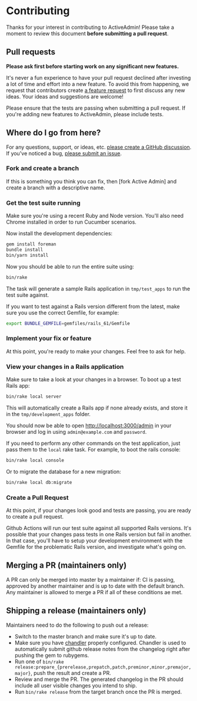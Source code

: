 # Contributing

Thanks for your interest in contributing to ActiveAdmin! Please take a moment to review this document **before submitting a pull request**.

## Pull requests

**Please ask first before starting work on any significant new features.**

It's never a fun experience to have your pull request declined after investing a lot of time and effort into a new feature. To avoid this from happening, we request that contributors create [a feature request](https://github.com/activeadmin/activeadmin/discussions/new?category=ideas) to first discuss any new ideas. Your ideas and suggestions are welcome!

Please ensure that the tests are passing when submitting a pull request. If you're adding new features to ActiveAdmin, please include tests.

## Where do I go from here?

For any questions, support, or ideas, etc. [please create a GitHub discussion](https://github.com/activeadmin/activeadmin/discussions/new). If you've noticed a bug, [please submit an issue][new issue].

### Fork and create a branch

If this is something you think you can fix, then [fork Active Admin] and create
a branch with a descriptive name.

### Get the test suite running

Make sure you're using a recent Ruby and Node version. You'll also need Chrome installed in order to run Cucumber scenarios.

Now install the development dependencies:

```sh
gem install foreman
bundle install
bin/yarn install
```

Now you should be able to run the entire suite using:

```sh
bin/rake
```

The task will generate a sample Rails application in `tmp/test_apps` to run the
test suite against.

If you want to test against a Rails version different from the latest, make sure
you use the correct Gemfile, for example:

```sh
export BUNDLE_GEMFILE=gemfiles/rails_61/Gemfile
```

### Implement your fix or feature

At this point, you're ready to make your changes. Feel free to ask for help.

### View your changes in a Rails application

Make sure to take a look at your changes in a browser. To boot up a test Rails app:

```sh
bin/rake local server
```

This will automatically create a Rails app if none already exists, and store it
in the `tmp/development_apps` folder.

You should now be able to open <http://localhost:3000/admin> in your browser and log in using `admin@example.com` and `password`.

If you need to perform any other commands on the test application, just pass
them to the `local` rake task. For example, to boot the rails console:

```sh
bin/rake local console
```

Or to migrate the database for a new migration:

```sh
bin/rake local db:migrate
```

### Create a Pull Request

At this point, if your changes look good and tests are passing, you are ready to create a pull request.

Github Actions will run our test suite against all supported Rails versions. It's possible that your changes pass tests in one Rails version but fail in another. In that case, you'll have to setup your development
environment with the Gemfile for the problematic Rails version, and investigate what's going on.

## Merging a PR (maintainers only)

A PR can only be merged into master by a maintainer if: CI is passing, approved by another maintainer and is up to date with the default branch. Any maintainer is allowed to merge a PR if all of these conditions ae met.

## Shipping a release (maintainers only)

Maintainers need to do the following to push out a release:

* Switch to the master branch and make sure it's up to date.
* Make sure you have [chandler] properly configured. Chandler is used to
  automatically submit github release notes from the changelog right after
  pushing the gem to rubygems.
* Run one of `bin/rake release:prepare_{prerelease,prepatch,patch,preminor,minor,premajor,major}`, push the result and create a PR.
* Review and merge the PR. The generated changelog in the PR should include all user visible changes you intend to ship.
* Run `bin/rake release` from the target branch once the PR is merged.

[chandler]: https://github.com/mattbrictson/chandler#2-configure-credentials
[new issue]: https://github.com/activeadmin/activeadmin/issues/new
